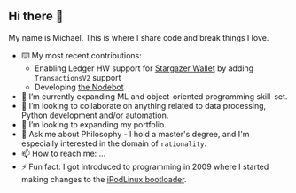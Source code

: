 ## Hi there 👋

My name is Michael. This is where I share code and break things I love.

- ⌨️ My most recent contributions:
    * Enabling Ledger HW support for [Stargazer Wallet](https://github.com/buzzgreyday/stargazer-wallet-ledger) by adding `TransactionsV2` support
    * Developing [the Nodebot](https://github.com/buzzgreyday/hgtp-node-discord-bot)
- 🌱 I’m currently expanding ML and object-oriented programming skill-set.
- 👯 I’m looking to collaborate on anything related to data processing, Python development and/or automation.
- 🔭 I’m looking to expanding my portfolio.
- 💬 Ask me about Philosophy - I hold a master's degree, and I'm especially interested in the domain of `rationality`.
- 📫 How to reach me: ...
- ⚡ Fun fact: I got introduced to programming in 2009 where I started making changes to the [iPodLinux bootloader](https://github.com/crozone/ipodloader2).
